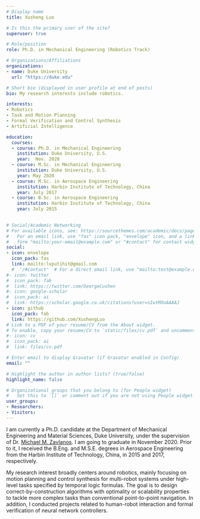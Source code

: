 ```yaml
---
# Display name
title: Xusheng Luo

# Is this the primary user of the site?
superuser: true

# Role/position
role: Ph.D. in Mechanical Engineering (Robotics Track)

# Organizations/Affiliations
organizations:
- name: Duke University
  url: "https://duke.edu"

# Short bio (displayed in user profile at end of posts)
bio: My research interests include robotics.

interests:
- Robotics
- Task and Motion Planning
- Formal Verification and Control Synthesis
- Artificial Intelligence

education:
  courses:
  - course: Ph.D. in Mechanical Engineering
    institution: Duke University, U.S.
    year:  Nov. 2020
  - course: M.Sc. in Mechanical Engineering
    institution: Duke University, U.S.
    year: May 2020
  - course: M.Sc. in Aerospace Engineering
    institution: Harbin Institute of Technology, China
    year: July 2017
  - course: B.Sc. in Aerospace Engineering
    institution: Harbin Institute of Technology, China
    year: July 2015
    

# Social/Academic Networking
# For available icons, see: https://sourcethemes.com/academic/docs/page-builder/#icons
#   For an email link, use "fas" icon pack, "envelope" icon, and a link in the
#   form "mailto:your-email@example.com" or "#contact" for contact widget.
social:
- icon: envelope
  icon_pack: fas
  link: mailto:lvputihit@gmail.com 
  #  '/#contact'  # For a direct email link, use "mailto:test@example.org".
#- icon: twitter
#  icon_pack: fab
#  link: https://twitter.com/GeorgeCushen
#- icon: google-scholar
#  icon_pack: ai
#  link: https://scholar.google.co.uk/citations?user=sIwtMXoAAAAJ
- icon: github
  icon_pack: fab
  link: https://github.com/XushengLuo
# Link to a PDF of your resume/CV from the About widget.
# To enable, copy your resume/CV to `static/files/cv.pdf` and uncomment the lines below.
#- icon: cv
#  icon_pack: ai
#  link: files/cv.pdf

# Enter email to display Gravatar (if Gravatar enabled in Config)
email: ""

# Highlight the author in author lists? (true/false)
highlight_name: false

# Organizational groups that you belong to (for People widget)
#   Set this to `[]` or comment out if you are not using People widget.
user_groups:
- Researchers: 
- Visitors: 
---
```


I am currently a Ph.D. candidate at the Department of Mechanical Engineering and Material Sciences, Duke University, under the supervision of Dr. [Michael M. Zavlanos](http://people.duke.edu/~mz61/). I am going to graduate in November 2020. Prior to it, I received the B.Eng. and M.S.E. degrees in Aerospace Engineering from the Harbin Institute of Technology, China, in 2015 and 2017, respectively.

My research interest broadly centers around robotics, mainly focusing on motion planning and control synthesis for multi-robot systems under high-level tasks specified by temporal logic formulas. The goal is to design correct-by-construction algorithms with optimality or scalability properties to tackle more complex tasks than conventional point-to-point navigation. In addition, I conducted projects related to human-robot interaction and formal verification of neural network controllers.
 
